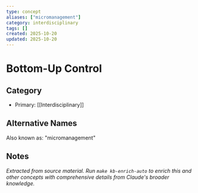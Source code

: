 ```yaml
---
type: concept
aliases: ["micromanagement"]
category: interdisciplinary
tags: []
created: 2025-10-20
updated: 2025-10-20
---
```


# Bottom-Up Control

## Category

- Primary: [[Interdisciplinary]]

## Alternative Names

Also known as: "micromanagement"

## Notes

*Extracted from source material. Run `make kb-enrich-auto` to enrich this and other concepts with comprehensive details from Claude's broader knowledge.*
